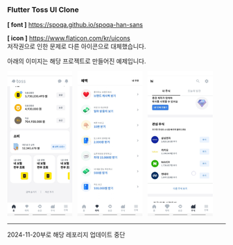 ### Flutter Toss UI Clone

**[ font ]** https://spoqa.github.io/spoqa-han-sans
  
**[ icon ]** https://www.flaticon.com/kr/uicons  
저작권으로 인한 문제로 다른 아이콘으로 대체했습니다.
  
  
아래의 이미지는 해당 프로젝트로 만들어진 예제입니다.


<p>
<img src="https://github.com/MythologyJH/Flutter_Toss_Clone/blob/main/resource/example_1.png" width="150"> &nbsp
<img src="https://github.com/MythologyJH/Flutter_Toss_Clone/blob/main/resource/example_2.png" width="150"> &nbsp
<img src="https://github.com/MythologyJH/Flutter_Toss_Clone/blob/main/resource/example_3.png" width="150"> &nbsp
</p>


---

2024-11-20부로 해당 레포리지 업데이트 중단
